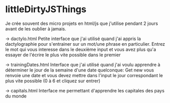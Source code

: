 # littleDirtyJSThings
Je crée souvent des micro projets en html/js que j'utilise pendant 2 jours avant de les oublier à jamais.

 -> dactylo.html 
    Petite interface que j'ai utilisé quand j'ai appris la dactylographie pour s'entrainer sur un mot/une phrase en particulier.
    Entrez le mot qui vous interesse dans le deuxième input et vous avez plus qu'a essayer de l'écrire le plus vite possible dans le premier
 
 -> trainingDates.html
    Interface que j'ai utilisé quand j'ai voulu apprendre à déterminer le jour de la semaine d'une date quelconque:
    Get new vous renvoie une date et vous devez mettre dans l'input le jour correspondant le plus vite possible (0 à 6 et cliquez sur entrer)

 -> capitals.html
    Interface me permettant d'apprendre les capitales des pays du monde
